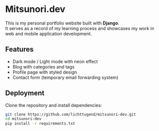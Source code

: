 # Mitsunori.dev

This is my personal portfolio website built with **Django**.  
It serves as a record of my learning process and showcases my work in web and mobile application development.

## Features
- Dark mode / Light mode with neon effect
- Blog with categories and tags
- Profile page with styled design
- Contact form (temporary email forwarding system)

## Deployment
Clone the repository and install dependencies:
```bash
git clone https://github.com/lichttugend/mitsunori-dev.git
cd mitsunori-dev
pip install -r requirements.txt
